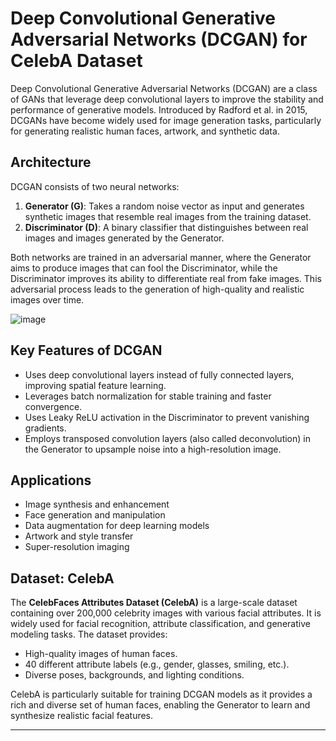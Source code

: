 # Deep Convolutional Generative Adversarial Networks (DCGAN) for CelebA Dataset

Deep Convolutional Generative Adversarial Networks (DCGAN) are a class of GANs that leverage deep convolutional layers to improve the stability and performance of generative models. Introduced by Radford et al. in 2015, DCGANs have become widely used for image generation tasks, particularly for generating realistic human faces, artwork, and synthetic data.

## Architecture
DCGAN consists of two neural networks:
1. **Generator (G)**: Takes a random noise vector as input and generates synthetic images that resemble real images from the training dataset.
2. **Discriminator (D)**: A binary classifier that distinguishes between real images and images generated by the Generator.

Both networks are trained in an adversarial manner, where the Generator aims to produce images that can fool the Discriminator, while the Discriminator improves its ability to differentiate real from fake images. This adversarial process leads to the generation of high-quality and realistic images over time.

![image](https://github.com/user-attachments/assets/bdc57d42-68ac-424a-a233-081db7c6cfc4)


## Key Features of DCGAN
- Uses deep convolutional layers instead of fully connected layers, improving spatial feature learning.
- Leverages batch normalization for stable training and faster convergence.
- Uses Leaky ReLU activation in the Discriminator to prevent vanishing gradients.
- Employs transposed convolution layers (also called deconvolution) in the Generator to upsample noise into a high-resolution image.

## Applications
- Image synthesis and enhancement
- Face generation and manipulation
- Data augmentation for deep learning models
- Artwork and style transfer
- Super-resolution imaging

## Dataset: CelebA
The **CelebFaces Attributes Dataset (CelebA)** is a large-scale dataset containing over 200,000 celebrity images with various facial attributes. It is widely used for facial recognition, attribute classification, and generative modeling tasks. The dataset provides:
- High-quality images of human faces.
- 40 different attribute labels (e.g., gender, glasses, smiling, etc.).
- Diverse poses, backgrounds, and lighting conditions.

CelebA is particularly suitable for training DCGAN models as it provides a rich and diverse set of human faces, enabling the Generator to learn and synthesize realistic facial features.

---

